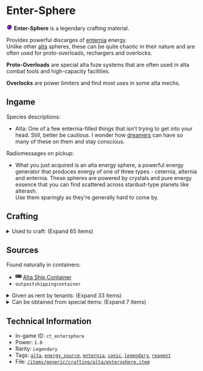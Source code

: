 # Enter-Sphere

<img src="https://raw.githubusercontent.com/Ceterai/Enternia/main/items/generic/crafting/alta/entersphere.png" alt="Enter-Sphere icon" loading="lazy" height=16px width="auto" /> **Enter-Sphere** is a legendary crafting material.

Provides powerful discarges of [enternia](https://ceterai.github.io/MyEnternia/Wiki/Tags/Enternia) energy.  
Unlike other [alta](https://ceterai.github.io/MyEnternia/Wiki/Tags/Alta) spheres, these can be quite chaotic in their nature and are often used for proto-overloads, rechargers and overlocks.

**Proto-Overloads** are special alta fuze systems that are often used in alta combat tools and high-capacity facilities.

**Overlocks** are power limiters and find most uses in some alta mechs.

## Ingame

Species descriptions:

- Alta: One of a few enternia-filled things that isn't trying to get into your head. Still, better be cautious. I wonder how [dreamers](https://ceterai.github.io/MyEnternia/Wiki/Dreamer) can have so many of these on them and stay conscious.

Radiomessages on pickup:

- What you just acquired is an alta energy sphere, a powerful energy generator that produces energy of one of three types - ceternia, alternia and enternia. These spheres are powered by crystals and pure energy essence that you can find scattered across stardust-type planets like alterash.  
Use them sparingly as they're generally hard to come by.

## Crafting

<details markdown="1"><summary>Used to craft: (Expand 65 items)</summary>

- <img src="https://raw.githubusercontent.com/Ceterai/Enternia/main/objects/alta/citadel/pod/icon.png" alt="Citadel Pod ★★ icon" loading="lazy" height=16px width="auto" /> [Citadel Pod ★★](https://ceterai.github.io/MyEnternia/Wiki/CitadelPod)
- `ct_alta_constructor4`
- `ct_alta_crafting_station11`
- `ct_alta_crafting_station12`
- <img src="https://raw.githubusercontent.com/Ceterai/Enternia/main/items/active/alta/spawners/droids/defensive.png" alt="EDS Defensive Droid ★★ icon" loading="lazy" height=16px width="auto" /> [EDS Defensive Droid ★★](https://ceterai.github.io/MyEnternia/Wiki/EDSDefensiveDroid)
- <img src="https://raw.githubusercontent.com/Ceterai/Enternia/main/items/active/alta/spawners/drones/defensive.png" alt="EDS Defensive Drone ★ icon" loading="lazy" height=16px width="auto" /> [EDS Defensive Drone ★](https://ceterai.github.io/MyEnternia/Wiki/EDSDefensiveDrone)
- <img src="https://raw.githubusercontent.com/Ceterai/Enternia/main/items/active/alta/spawners/drones/frigate.png" alt="EDS Frigate Drone ★★★ icon" loading="lazy" height=16px width="auto" /> [EDS Frigate Drone ★★★](https://ceterai.github.io/MyEnternia/Wiki/EDSFrigateDrone)
- <img src="https://raw.githubusercontent.com/Ceterai/Enternia/main/items/active/alta/spawners/drones/frigate_empty.png" alt="Empty EDS Frigate Drone ★★★ icon" loading="lazy" height=16px width="auto" /> [Empty EDS Frigate Drone ★★★](https://ceterai.github.io/MyEnternia/Wiki/EmptyEDSFrigateDrone)
- <img src="https://raw.githubusercontent.com/Ceterai/Enternia/main/items/active/weapons/ranged/alta/rifle/ct_alta_ionic_rifle.png" alt="Ionic Rifle NG6 icon" loading="lazy" height=16px width="auto" /> [Ionic Rifle NG6](https://ceterai.github.io/MyEnternia/Wiki/IonicRifleNG6)
- <img src="https://raw.githubusercontent.com/Ceterai/Enternia/main/objects/alta/ship/special/ai/icon.png" alt="Alta Ship S.A.I.L icon" loading="lazy" height=16px width="auto" /> [Alta Ship S.A.I.L](https://ceterai.github.io/MyEnternia/Wiki/AltaShipS.A.I.L)
- <img src="https://raw.githubusercontent.com/Ceterai/Enternia/main/objects/alta/ship/special/fuel_hatch/icon.png" alt="Alta Ship FTL Fuel Hatch icon" loading="lazy" height=16px width="auto" /> [Alta Ship FTL Fuel Hatch](https://ceterai.github.io/MyEnternia/Wiki/AltaShipFTLFuelHatch)
- <img src="https://raw.githubusercontent.com/Ceterai/Enternia/main/objects/alta/ship/special/teleporter/icon.png" alt="Alta Ship Teleporter icon" loading="lazy" height=16px width="auto" /> [Alta Ship Teleporter](https://ceterai.github.io/MyEnternia/Wiki/AltaShipTeleporter)
- <img src="https://raw.githubusercontent.com/Ceterai/Enternia/main/objects/alta/special/terraformers/biome/alterash/enchanted/icon.png" alt="Enchanted Meadows Microformer ★ icon" loading="lazy" height=16px width="auto" /> [Enchanted Meadows Microformer ★](https://ceterai.github.io/MyEnternia/Wiki/EnchantedMeadowsMicroformer)
- <img src="https://raw.githubusercontent.com/Ceterai/Enternia/main/objects/alta/special/terraformers/biome/alterash/forest/icon.png" alt="Ayaka Forest Microformer icon" loading="lazy" height=16px width="auto" /> [Ayaka Forest Microformer](https://ceterai.github.io/MyEnternia/Wiki/AyakaForestMicroformer)
- <img src="https://raw.githubusercontent.com/Ceterai/Enternia/main/objects/alta/special/terraformers/biome/alterash/garden/icon.png" alt="Alterash Gardens Microformer icon" loading="lazy" height=16px width="auto" /> [Alterash Gardens Microformer](https://ceterai.github.io/MyEnternia/Wiki/AlterashGardensMicroformer)
- <img src="https://raw.githubusercontent.com/Ceterai/Enternia/main/objects/alta/special/terraformers/biome/alterash/haven/icon.png" alt="Alterash Haven Microformer ★ icon" loading="lazy" height=16px width="auto" /> [Alterash Haven Microformer ★](https://ceterai.github.io/MyEnternia/Wiki/AlterashHavenMicroformer)
- <img src="https://raw.githubusercontent.com/Ceterai/Enternia/main/objects/alta/special/terraformers/biome/alterash_prime/garden/icon.png" alt="A-Prime Gardens Microformer ★ icon" loading="lazy" height=16px width="auto" /> [A-Prime Gardens Microformer ★](https://ceterai.github.io/MyEnternia/Wiki/A-PrimeGardensMicroformer)
- <img src="https://raw.githubusercontent.com/Ceterai/Enternia/main/objects/alta/special/terraformers/biome/alterash/riverside/icon.png" alt="Alterash Riversides Microformer icon" loading="lazy" height=16px width="auto" /> [Alterash Riversides Microformer](https://ceterai.github.io/MyEnternia/Wiki/AlterashRiversidesMicroformer)
- <img src="https://raw.githubusercontent.com/Ceterai/Enternia/main/objects/alta/special/terraformers/biome/alterash/snowy/icon.png" alt="Snowy Alterash Ridges Microformer ★ icon" loading="lazy" height=16px width="auto" /> [Snowy Alterash Ridges Microformer ★](https://ceterai.github.io/MyEnternia/Wiki/SnowyAlterashRidgesMicroformer)
- <img src="https://raw.githubusercontent.com/Ceterai/Enternia/main/objects/alta/special/terraformers/biome/alterash/starforest/icon.png" alt="Starforest Microformer ★★ icon" loading="lazy" height=16px width="auto" /> [Starforest Microformer ★★](https://ceterai.github.io/MyEnternia/Wiki/StarforestMicroformer)
- <img src="https://raw.githubusercontent.com/Ceterai/Enternia/main/objects/alta/special/terraformers/biome/alterash/underworld/icon.png" alt="Antorash Plains Microformer ★★ icon" loading="lazy" height=16px width="auto" /> [Antorash Plains Microformer ★★](https://ceterai.github.io/MyEnternia/Wiki/AntorashPlainsMicroformer)
- <img src="https://raw.githubusercontent.com/Ceterai/Enternia/main/objects/alta/special/terraformers/biome/alterash/valley/icon.png" alt="Poptop Valley Microformer ★ icon" loading="lazy" height=16px width="auto" /> [Poptop Valley Microformer ★](https://ceterai.github.io/MyEnternia/Wiki/PoptopValleyMicroformer)
- <img src="https://raw.githubusercontent.com/Ceterai/Enternia/main/objects/alta/special/terraformers/biome/alterash/warped/icon.png" alt="Warped Forest Microformer ★★ icon" loading="lazy" height=16px width="auto" /> [Warped Forest Microformer ★★](https://ceterai.github.io/MyEnternia/Wiki/WarpedForestMicroformer)
- <img src="https://raw.githubusercontent.com/Ceterai/Enternia/main/objects/alta/special/terraformers/biome/alterash/yaara/icon.png" alt="Yaara Grove Microformer ★ icon" loading="lazy" height=16px width="auto" /> [Yaara Grove Microformer ★](https://ceterai.github.io/MyEnternia/Wiki/YaaraGroveMicroformer)
- <img src="https://raw.githubusercontent.com/Ceterai/Enternia/main/objects/alta/special/terraformers/biome/alterash_prime/aric/icon.png" alt="Aric Microformer ★★★ icon" loading="lazy" height=16px width="auto" /> [Aric Microformer ★★★](https://ceterai.github.io/MyEnternia/Wiki/AricMicroformer)
- <img src="https://raw.githubusercontent.com/Ceterai/Enternia/main/objects/alta/special/terraformers/biome/alterash_prime/bishyn/icon.png" alt="Bishyn Halls Microformer ★★★ icon" loading="lazy" height=16px width="auto" /> [Bishyn Halls Microformer ★★★](https://ceterai.github.io/MyEnternia/Wiki/BishynHallsMicroformer)
- <img src="https://raw.githubusercontent.com/Ceterai/Enternia/main/items/active/weapons/melee/alta/heavy/ct_celeste.png" alt="Celeste ★★★ icon" loading="lazy" height=16px width="auto" /> [Celeste ★★★](https://ceterai.github.io/MyEnternia/Wiki/Celeste)
- <img src="https://raw.githubusercontent.com/Ceterai/Enternia/main/items/active/weapons/melee/alta/spear/ct_dream_eater.png" alt="Dream Eater icon" loading="lazy" height=16px width="auto" /> [Dream Eater](https://ceterai.github.io/MyEnternia/Wiki/DreamEater)
- <img src="https://raw.githubusercontent.com/Ceterai/Enternia/main/codex/alta/datamass/ionic.png" alt="Prototype: The Dreamer icon" loading="lazy" height=16px width="auto" /> [Prototype: The Dreamer](https://ceterai.github.io/MyEnternia/Wiki/Prototype-TheDreamer)
- <img src="https://raw.githubusercontent.com/Ceterai/Enternia/main/items/armors/alta/tier6/dreamer/android_head/icon.png" alt="Dreamer Android Head ★ icon" loading="lazy" height=16px width="auto" /> [Dreamer Android Head ★](https://ceterai.github.io/MyEnternia/Wiki/DreamerAndroidHead)
- <img src="https://raw.githubusercontent.com/Ceterai/Enternia/main/items/augments/back/ct_dreamer_augment.png" alt="Dreamer's Augment ★★ icon" loading="lazy" height=16px width="auto" /> [Dreamer's Augment ★★](https://ceterai.github.io/MyEnternia/Wiki/Dreamer'sAugment)
- <img src="https://raw.githubusercontent.com/Ceterai/Enternia/main/items/armors/alta/tier6/dreamer/chest/icon.png" alt="Dreamer's Plating icon" loading="lazy" height=16px width="auto" /> [Dreamer's Plating](https://ceterai.github.io/MyEnternia/Wiki/Dreamer'sPlating)
- <img src="https://raw.githubusercontent.com/Ceterai/Enternia/main/items/armors/alta/tier6/dreamer/enhancer/icon.png" alt="Dreamer's Enhancer icon" loading="lazy" height=16px width="auto" /> [Dreamer's Enhancer](https://ceterai.github.io/MyEnternia/Wiki/Dreamer'sEnhancer)
- <img src="https://raw.githubusercontent.com/Ceterai/Enternia/main/items/armors/alta/tier6/dreamer/helmet/icon.png" alt="Dreamer's Mask icon" loading="lazy" height=16px width="auto" /> [Dreamer's Mask](https://ceterai.github.io/MyEnternia/Wiki/Dreamer'sMask)
- <img src="https://raw.githubusercontent.com/Ceterai/Enternia/main/items/armors/alta/tier6/dreamer/legwear/icon.png" alt="Dreamer's Footwear icon" loading="lazy" height=16px width="auto" /> [Dreamer's Footwear](https://ceterai.github.io/MyEnternia/Wiki/Dreamer'sFootwear)
- <img src="https://raw.githubusercontent.com/Ceterai/Enternia/main/items/active/alta/sets/dreamer.png" alt="Dreamer Set icon" loading="lazy" height=16px width="auto" /> [Dreamer Set](https://ceterai.github.io/MyEnternia/Wiki/DreamerSet)
- <img src="https://raw.githubusercontent.com/Ceterai/Enternia/main/items/active/weapons/ranged/alta/wrist/ct_eds_mng.png" alt="EDS MNG icon" loading="lazy" height=16px width="auto" /> [EDS MNG](https://ceterai.github.io/MyEnternia/Wiki/EDSMNG)
- <img src="https://raw.githubusercontent.com/Ceterai/Enternia/main/items/active/weapons/ranged/alta/heavy/ct_eds_one.png" alt="EDS-One ★ icon" loading="lazy" height=16px width="auto" /> [EDS-One ★](https://ceterai.github.io/MyEnternia/Wiki/EDS-One)
- <img src="https://raw.githubusercontent.com/Ceterai/Enternia/main/items/active/shields/ct_eds_shield.png" alt="EDS Shield icon" loading="lazy" height=16px width="auto" /> [EDS Shield](https://ceterai.github.io/MyEnternia/Wiki/EDSShield)
- <img src="https://raw.githubusercontent.com/Ceterai/Enternia/main/items/active/weapons/ranged/alta/rifle/ct_alta_plasma_rifle_2.png" alt="Enal'Nia ★★ icon" loading="lazy" height=16px width="auto" /> [Enal'Nia ★★](https://ceterai.github.io/MyEnternia/Wiki/Enal'Nia)
- <img src="https://raw.githubusercontent.com/Ceterai/Enternia/main/items/active/weapons/melee/alta/light/ct_entermace.png" alt="Entermace icon" loading="lazy" height=16px width="auto" /> [Entermace](https://ceterai.github.io/MyEnternia/Wiki/Entermace)
- <img src="https://raw.githubusercontent.com/Ceterai/Enternia/main/objects/alta/special/terraformers/biome/alterash_prime/astera/icon.png" alt="Enternia Asteroids Microformer ★★★ icon" loading="lazy" height=16px width="auto" /> [Enternia Asteroids Microformer ★★★](https://ceterai.github.io/MyEnternia/Wiki/EnterniaAsteroidsMicroformer)
- <img src="https://raw.githubusercontent.com/Ceterai/Enternia/main/items/augments/back/ct_enternia_augment.png" alt="Enternia Augment ★★ icon" loading="lazy" height=16px width="auto" /> [Enternia Augment ★★](https://ceterai.github.io/MyEnternia/Wiki/EnterniaAugment)
- <img src="https://raw.githubusercontent.com/Ceterai/Enternia/main/items/armors/alta/tier6/enternia/epp/icon.png" alt="Enter-EPP icon" loading="lazy" height=16px width="auto" /> [Enter-EPP](https://ceterai.github.io/MyEnternia/Wiki/Enter-EPP)
- <img src="https://raw.githubusercontent.com/Ceterai/Enternia/main/objects/alta/special/terraformers/biome/alterash_prime/gheatorn/icon.png" alt="Gheatorn Microformer ★★★ icon" loading="lazy" height=16px width="auto" /> [Gheatorn Microformer ★★★](https://ceterai.github.io/MyEnternia/Wiki/GheatornMicroformer)
- <img src="https://raw.githubusercontent.com/Ceterai/Enternia/main/items/active/alta/spawners/droids/ghearun.png" alt="Ghearun Droid ★★★ icon" loading="lazy" height=16px width="auto" /> [Ghearun Droid ★★★](https://ceterai.github.io/MyEnternia/Wiki/GhearunDroid)
- <img src="https://raw.githubusercontent.com/Ceterai/Enternia/main/items/active/alta/loot/other/gsr.png" alt="GSR Pod ★★★ icon" loading="lazy" height=16px width="auto" /> [GSR Pod ★★★](https://ceterai.github.io/MyEnternia/Wiki/GSRPod)
- <img src="https://raw.githubusercontent.com/Ceterai/Enternia/main/objects/alta/special/terraformers/biome/alterash_prime/hevika/icon.png" alt="Hevikara Microformer ★★★ icon" loading="lazy" height=16px width="auto" /> [Hevikara Microformer ★★★](https://ceterai.github.io/MyEnternia/Wiki/HevikaraMicroformer)
- <img src="https://raw.githubusercontent.com/Ceterai/Enternia/main/items/active/weapons/ranged/alta/heavy/ct_hevika_turret_gun.png" alt="Hevika Turret Gun ★ icon" loading="lazy" height=16px width="auto" /> [Hevika Turret Gun ★](https://ceterai.github.io/MyEnternia/Wiki/HevikaTurretGun)
- <img src="https://raw.githubusercontent.com/Ceterai/Enternia/main/items/active/weapons/ranged/alta/unique/ct_ion_collider.png" alt="Ion Collider WIP icon" loading="lazy" height=16px width="auto" /> [Ion Collider WIP](https://ceterai.github.io/MyEnternia/Wiki/IonColliderWIP)
- <img src="https://raw.githubusercontent.com/Ceterai/Enternia/main/items/active/weapons/ranged/alta/heavy/ct_ion_launcher.png" alt="Ion Launcher WIP icon" loading="lazy" height=16px width="auto" /> [Ion Launcher WIP](https://ceterai.github.io/MyEnternia/Wiki/IonLauncherWIP)
- <img src="https://raw.githubusercontent.com/Ceterai/Enternia/main/items/active/weapons/ranged/alta/cannon/ct_ion_reaper.png" alt="Ion Reaper ★ icon" loading="lazy" height=16px width="auto" /> [Ion Reaper ★](https://ceterai.github.io/MyEnternia/Wiki/IonReaper)
- <img src="https://raw.githubusercontent.com/Ceterai/Enternia/main/items/active/alta/spawners/drones/ionic.png" alt="Ionic Drone ★★ icon" loading="lazy" height=16px width="auto" /> [Ionic Drone ★★](https://ceterai.github.io/MyEnternia/Wiki/IonicDrone)
- <img src="https://raw.githubusercontent.com/Ceterai/Enternia/main/items/active/weapons/melee/alta/spear/ct_lira.png" alt="Lira ★★ icon" loading="lazy" height=16px width="auto" /> [Lira ★★](https://ceterai.github.io/MyEnternia/Wiki/Lira)
- <img src="https://raw.githubusercontent.com/Ceterai/Enternia/main/items/active/weapons/ranged/alta/wrist/ct_magmataur_x.png" alt="Magmataur X icon" loading="lazy" height=16px width="auto" /> [Magmataur X](https://ceterai.github.io/MyEnternia/Wiki/MagmataurX)
- <img src="https://raw.githubusercontent.com/Ceterai/Enternia/main/objects/alta/special/terraformers/biome/alterash/astera/icon.png" alt="Astera Microformer ★★ icon" loading="lazy" height=16px width="auto" /> [Astera Microformer ★★](https://ceterai.github.io/MyEnternia/Wiki/AsteraMicroformer)
- <img src="https://raw.githubusercontent.com/Ceterai/Enternia/main/items/active/weapons/ranged/alta/unique/ct_naghurta.png" alt="Naghurta icon" loading="lazy" height=16px width="auto" /> [Naghurta](https://ceterai.github.io/MyEnternia/Wiki/Naghurta)
- <img src="https://raw.githubusercontent.com/Ceterai/Enternia/main/items/active/weapons/ranged/alta/heavy/ct_ngx000.png" alt="NGX-000 ★★ icon" loading="lazy" height=16px width="auto" /> [NGX-000 ★★](https://ceterai.github.io/MyEnternia/Wiki/NGX-000)
- <img src="https://raw.githubusercontent.com/Ceterai/Enternia/main/items/active/weapons/ranged/alta/heavy/ct_phase_cannon.png" alt="Phase Cannon ★★★ icon" loading="lazy" height=16px width="auto" /> [Phase Cannon ★★★](https://ceterai.github.io/MyEnternia/Wiki/PhaseCannon)
- <img src="https://raw.githubusercontent.com/Ceterai/Enternia/main/items/active/weapons/ranged/alta/wrist/ct_starburst.png" alt="Starburst ★★ icon" loading="lazy" height=16px width="auto" /> [Starburst ★★](https://ceterai.github.io/MyEnternia/Wiki/Starburst)
- <img src="https://raw.githubusercontent.com/Ceterai/Enternia/main/objects/alta/special/terraformers/biome/alterash_prime/tavriya/icon.png" alt="Tavriya Microformer ★★ icon" loading="lazy" height=16px width="auto" /> [Tavriya Microformer ★★](https://ceterai.github.io/MyEnternia/Wiki/TavriyaMicroformer)
- <img src="https://raw.githubusercontent.com/Ceterai/Enternia/main/objects/alta/special/terraformers/biome/alterash_prime/tonnova/icon.png" alt="Tonnova Grove Microformer ★★ icon" loading="lazy" height=16px width="auto" /> [Tonnova Grove Microformer ★★](https://ceterai.github.io/MyEnternia/Wiki/TonnovaGroveMicroformer)
- `ct_tool_mimic`
- <img src="https://raw.githubusercontent.com/Ceterai/Enternia/main/items/active/weapons/ranged/alta/unique/ct_tsentarish.png" alt="Tsentarish ★ WIP icon" loading="lazy" height=16px width="auto" /> [Tsentarish ★ WIP](https://ceterai.github.io/MyEnternia/Wiki/TsentarishWIP)
- <img src="https://raw.githubusercontent.com/Ceterai/Enternia/main/items/active/weapons/ranged/alta/cannon/ct_vitershai.png" alt="Viter-Shai ★ icon" loading="lazy" height=16px width="auto" /> [Viter-Shai ★](https://ceterai.github.io/MyEnternia/Wiki/Viter-Shai)

</details>

## Sources

Found naturally in containers:

- <img src="https://raw.githubusercontent.com/Ceterai/Enternia/main/objects/alta/ship/container/icon.png" alt="Alta Ship Container icon" loading="lazy" height=16px width="auto" /> [Alta Ship Container](https://ceterai.github.io/MyEnternia/Wiki/AltaShipContainer)
- `outpostshippingcontainer`

<details markdown="1"><summary>Given as rent by tenants: (Expand 33 items)</summary>

- [Alta Archiver](https://ceterai.github.io/MyEnternia/Wiki/AltaArchiver)
- [Alta Field Researcher](https://ceterai.github.io/MyEnternia/Wiki/AltaFieldResearcher)
- [Alta Lab Archiver](https://ceterai.github.io/MyEnternia/Wiki/AltaLabArchiver)
- [Alta Lab Researcher](https://ceterai.github.io/MyEnternia/Wiki/AltaLabResearcher)
- [Alta Medic](https://ceterai.github.io/MyEnternia/Wiki/AltaMedic)
- [Alta Researcher](https://ceterai.github.io/MyEnternia/Wiki/AltaResearcher)
- [ct_alta_scientist_tenant](https://ceterai.github.io/MyEnternia/Wiki/ct-alta-scientist-tenant)
- [Alta Oceanologist](https://ceterai.github.io/MyEnternia/Wiki/AltaOceanologist)
- [Alta Archaeologist](https://ceterai.github.io/MyEnternia/Wiki/AltaArchaeologist)
- [A.R.C.O. Archiver](https://ceterai.github.io/MyEnternia/Wiki/A.R.C.O.Archiver)
- [A.R.C.O. Field Researcher](https://ceterai.github.io/MyEnternia/Wiki/A.R.C.O.FieldResearcher)
- [A.R.C.O. Researcher](https://ceterai.github.io/MyEnternia/Wiki/A.R.C.O.Researcher)
- [Alta Aricologist](https://ceterai.github.io/MyEnternia/Wiki/AltaAricologist)
- [Alta Biologist](https://ceterai.github.io/MyEnternia/Wiki/AltaBiologist)
- [Ceterai Archiver](https://ceterai.github.io/MyEnternia/Wiki/CeteraiArchiver)
- [Ceterai Field Researcher](https://ceterai.github.io/MyEnternia/Wiki/CeteraiFieldResearcher)
- [Ceterai Researcher](https://ceterai.github.io/MyEnternia/Wiki/CeteraiResearcher)
- [EDS Archiver](https://ceterai.github.io/MyEnternia/Wiki/EDSArchiver)
- [EDS Researcher](https://ceterai.github.io/MyEnternia/Wiki/EDSResearcher)
- [Alta Geologist](https://ceterai.github.io/MyEnternia/Wiki/AltaGeologist)
- [Ghearun Archiver](https://ceterai.github.io/MyEnternia/Wiki/GhearunArchiver)
- [Ghearun Field Researcher](https://ceterai.github.io/MyEnternia/Wiki/GhearunFieldResearcher)
- [Ghearun Researcher](https://ceterai.github.io/MyEnternia/Wiki/GhearunResearcher)
- [Hevika Archiver](https://ceterai.github.io/MyEnternia/Wiki/HevikaArchiver)
- [Hevika Researcher](https://ceterai.github.io/MyEnternia/Wiki/HevikaResearcher)
- [Alta Hive Keeper](https://ceterai.github.io/MyEnternia/Wiki/AltaHiveKeeper)
- [MKI Researcher](https://ceterai.github.io/MyEnternia/Wiki/MKIResearcher)
- [Neiteru Archiver](https://ceterai.github.io/MyEnternia/Wiki/NeiteruArchiver)
- [Neiteru Researcher](https://ceterai.github.io/MyEnternia/Wiki/NeiteruResearcher)
- [Alta Volcanologist](https://ceterai.github.io/MyEnternia/Wiki/AltaVolcanologist)
- [Alta Toxicologist](https://ceterai.github.io/MyEnternia/Wiki/AltaToxicologist)
- [Tserera Archiver](https://ceterai.github.io/MyEnternia/Wiki/TsereraArchiver)
- [Tserera Researcher](https://ceterai.github.io/MyEnternia/Wiki/TsereraResearcher)

</details>

<details markdown="1"><summary>Can be obtained from special items: (Expand 7 items)</summary>

- <img src="https://raw.githubusercontent.com/Ceterai/Enternia/main/items/active/alta/loot/tier0.png" alt="Tier 0 Pad icon" loading="lazy" height=16px width="auto" /> [Tier 0 Pad](https://ceterai.github.io/MyEnternia/Wiki/Tier0Pad)
- <img src="https://raw.githubusercontent.com/Ceterai/Enternia/main/items/active/alta/loot/tier1.png" alt="Tier 1 Pad icon" loading="lazy" height=16px width="auto" /> [Tier 1 Pad](https://ceterai.github.io/MyEnternia/Wiki/Tier1Pad)
- <img src="https://raw.githubusercontent.com/Ceterai/Enternia/main/items/active/alta/loot/tier2.png" alt="Tier 2 Pad icon" loading="lazy" height=16px width="auto" /> [Tier 2 Pad](https://ceterai.github.io/MyEnternia/Wiki/Tier2Pad)
- <img src="https://raw.githubusercontent.com/Ceterai/Enternia/main/items/active/alta/loot/tier3.png" alt="Tier 3 Pad icon" loading="lazy" height=16px width="auto" /> [Tier 3 Pad](https://ceterai.github.io/MyEnternia/Wiki/Tier3Pad)
- <img src="https://raw.githubusercontent.com/Ceterai/Enternia/main/items/active/alta/loot/tier4.png" alt="Tier 4 Pad icon" loading="lazy" height=16px width="auto" /> [Tier 4 Pad](https://ceterai.github.io/MyEnternia/Wiki/Tier4Pad)
- <img src="https://raw.githubusercontent.com/Ceterai/Enternia/main/items/active/alta/loot/tier5.png" alt="Tier 5 Pad icon" loading="lazy" height=16px width="auto" /> [Tier 5 Pad](https://ceterai.github.io/MyEnternia/Wiki/Tier5Pad)
- <img src="https://raw.githubusercontent.com/Ceterai/Enternia/main/items/active/alta/loot/other/gsr.png" alt="GSR Pod ★★★ icon" loading="lazy" height=16px width="auto" /> [GSR Pod ★★★](https://ceterai.github.io/MyEnternia/Wiki/GSRPod)

</details>

## Technical Information

- In-game ID: `ct_entersphere`
- Power: `1.0`
- Rarity: `Legendary`
- Tags: [`alta`](https://ceterai.github.io/MyEnternia/Wiki/Tags/Alta), [`energy_source`](https://ceterai.github.io/MyEnternia/Wiki/Tags/EnergySource), [`enternia`](https://ceterai.github.io/MyEnternia/Wiki/Tags/Enternia), [`ionic`](https://ceterai.github.io/MyEnternia/Wiki/Tags/Ionic), [`legendary`](https://ceterai.github.io/MyEnternia/Wiki/Tags/Legendary), [`reagent`](https://ceterai.github.io/MyEnternia/Wiki/Tags/Reagent)
- File: [`/items/generic/crafting/alta/entersphere.item`](https://github.com/Ceterai/Enternia/blob/main/items/generic/crafting/alta/entersphere.item)
